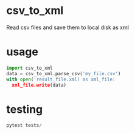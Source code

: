 # csv_to_xml

Read csv files and save them to local disk as xml

# usage
```python
import csv_to_xml
data = csv_to_xml.parse_csv('my_file.csv')
with open('result_file.xml) as xml_file:
  xml_file.write(data)
```

# testing
```python
pytest tests/
```
